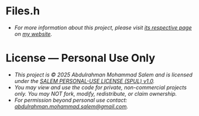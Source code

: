 # Files.h
- *For more information about this project, please visit [its respective page](https://abdulrahmanmohammadsalem.github.io/CppLibs/Files/) on [my website](https://abdulrahmanmohammadsalem.github.io).*

# License — Personal Use Only
- *This project is © 2025 Abdulrahman Mohammad Salem and is licensed under the [SALEM PERSONAL-USE LICENSE (SPUL) v1.0](https://github.com/AbdulrahmanMohammadSalem/My-Projects-Portfolio/blob/main/LICENSE).*
- *You may view and use the code for private, non-commercial projects only. You may NOT fork, modify, redistribute, or claim ownership.*
- *For permission beyond personal use contact: abdulrahman.mohammad.salem@gmail.com.*

